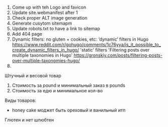 1. Come up with teh Logo and favicon
2. Update site.webmanifest after 1
3. Check proper ALT image generation
4. Generate cusytom sitemapm
4. Update robots.txt to have a link to sitemap
5. Add 404 page
6. Dynamic filters: no gluten + cookies, etc:
   ‘dynamic’ filters in Hugo https://www.reddit.com/r/gohugo/comments/1c76yya/is_it_possible_to_create_dynamic_filters_in_hugo/
   'static' filters 'Filtering posts over multiple taxonomies in Hugo' https://gronskiy.com/posts/filtering-posts-over-multiple-taxonomies-hugo/
7.

Штучный и весовой товар
1. Стоимость за pound и минимальный заказ в pounds
2. Cтоимость за едю и минимальное кол-во

Виды товаров:
  - honey cake моджет быть ореховый и ванильный итп

Глютен и нет шлюбтен

